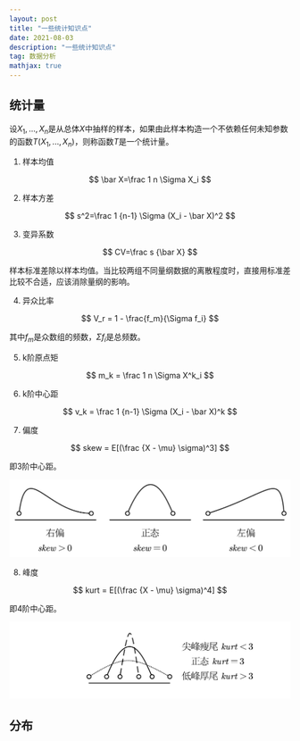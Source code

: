 ```yaml
---
layout: post
title: "一些统计知识点"
date: 2021-08-03
description: "一些统计知识点"
tag: 数据分析
mathjax: true
---
```


## 统计量

设$X_1, ..., X_n$是从总体$X$中抽样的样本，如果由此样本构造一个不依赖任何未知参数的函数$T(X_1, ..., X_n)$，则称函数$T$是一个统计量。

1. 样本均值

$$
\bar X=\frac 1 n \Sigma X_i
$$

2. 样本方差

$$
s^2=\frac 1 {n-1} \Sigma (X_i - \bar X)^2
$$

3. 变异系数

$$
CV=\frac s {\bar X}
$$

样本标准差除以样本均值。当比较两组不同量纲数据的离散程度时，直接用标准差比较不合适，应该消除量纲的影响。

4. 异众比率

$$
V_r = 1 - \frac{f_m}{\Sigma f_i}
$$

其中$f_m$是众数组的频数，$\Sigma f_i$是总频数。

5. k阶原点矩

$$
m_k = \frac 1 n \Sigma X^k_i
$$

6. k阶中心距

$$
v_k = \frac 1 {n-1} \Sigma (X_i - \bar X)^k
$$

7. 偏度

$$
skew = E[(\frac {X - \mu} \sigma)^3]
$$

即3阶中心距。

![](/assets/2021-08-03-statistical-theory-1.png)

8. 峰度

$$
kurt = E[(\frac {X - \mu} \sigma)^4]
$$

即4阶中心距。

![](/assets/2021-08-03-statistical-theory-2.png)

## 分布

